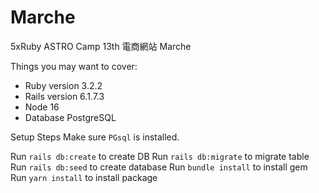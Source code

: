 # Marche

5xRuby ASTRO Camp 13th 
電商網站 Marche

Things you may want to cover:

* Ruby version 3.2.2
* Rails version 6.1.7.3
* Node 16
* Database PostgreSQL

Setup Steps
Make sure `PGsql` is installed.

Run `rails db:create` to create DB
Run `rails db:migrate` to migrate table
Run `rails db:seed` to create database
Run `bundle install` to install gem
Run `yarn install` to install package